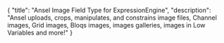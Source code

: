 {
    "title": "Ansel Image Field Type for ExpressionEngine",
    "description": "Ansel uploads, crops, manipulates, and constrains image files, Channel images, Grid images, Bloqs images, images galleries, images in Low Variables and more!"
}
